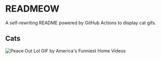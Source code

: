 # READMEOW

A self-rewriting README powered by GitHub Actions to display cat gifs.

## Cats

![Peace Out Lol GIF by America's Funniest Home Videos](https://media4.giphy.com/media/l4KibK3JwaVo0CjDO/200.gif?cid=9acd02daq5lk4jba3drrnd5w7r2r7vblrnye59xcahzvo6i9&ep=v1_gifs_search&rid=200.gif&ct=g)
